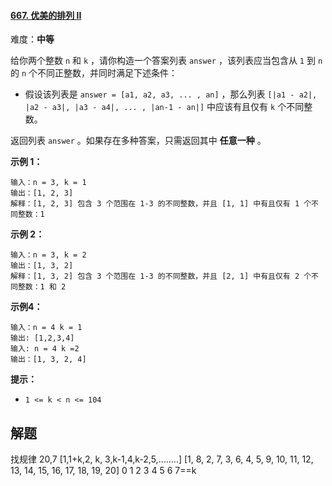 #### [667. 优美的排列 II](https://leetcode.cn/problems/beautiful-arrangement-ii/)

难度：**中等**

给你两个整数 `n` 和 `k` ，请你构造一个答案列表 `answer` ，该列表应当包含从 `1` 到 `n` 的 `n` 个不同正整数，并同时满足下述条件：

- 假设该列表是 `answer = [a1, a2, a3, ... , an]` ，那么列表 `[|a1 - a2|, |a2 - a3|, |a3 - a4|, ... , |an-1 - an|]` 中应该有且仅有 `k` 个不同整数。

返回列表 `answer` 。如果存在多种答案，只需返回其中 **任意一种** 。

 

**示例 1：**

```
输入：n = 3, k = 1
输出：[1, 2, 3]
解释：[1, 2, 3] 包含 3 个范围在 1-3 的不同整数，并且 [1, 1] 中有且仅有 1 个不同整数：1
```

**示例 2：**

```
输入：n = 3, k = 2
输出：[1, 3, 2]
解释：[1, 3, 2] 包含 3 个范围在 1-3 的不同整数，并且 [2, 1] 中有且仅有 2 个不同整数：1 和 2
```

**示例4：**

```
输入：n = 4 k = 1
输出: [1,2,3,4]
输入: n = 4 k =2
输出：[1, 3, 2, 4]
```



**提示：**

- `1 <= k < n <= 104`

## 解题
找规律
20,7
[1,1+k,2, k, 3,k-1,4,k-2,5,........]
[1, 8, 2, 7, 3, 6, 4, 5, 9, 10, 11, 12, 13, 14, 15, 16, 17, 18, 19, 20]
0   1  2  3  4  5  6  7==k